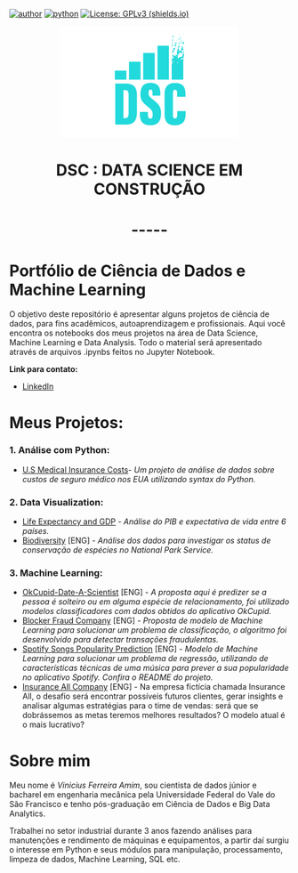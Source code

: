 [![author](https://img.shields.io/badge/vfamim-LinkedIn-blue.svg)](https://www.linkedin.com/in/vinicius-ferreira-amim-24275750/) [![python](https://img.shields.io/badge/python-v3.9-yellowgreen)](https://www.python.org/downloads/) [![License: GPLv3 (shields.io)](https://img.shields.io/badge/License-GPLv3-yellow.svg)](https://perso.crans.org/besson/LICENSE.html)



<p align = 'center'><img src="https://github.com/vfamim/Data-Science/blob/main/Logo/Artboard.jpg" style="zoom:100%;" /> </p>

# <p align ='center'>**DSC : DATA SCIENCE EM CONSTRUÇÃO**</p>

# <p align ='center'>-----</p>


# Portfólio de Ciência de Dados e Machine Learning

O objetivo deste repositório é apresentar alguns projetos de ciência de dados, para fins acadêmicos, autoaprendizagem e profissionais. Aqui você encontra os notebooks dos meus projetos na área de Data Science, Machine Learning e Data Analysis. Todo o material será apresentado através de arquivos .ipynbs feitos no Jupyter Notebook. 



**Link para contato:**

* [LinkedIn](https://www.linkedin.com/in/vfamim/)

  

# Meus Projetos:

### 1. Análise com Python:

* [U.S Medical Insurance Costs](https://github.com/vfamim/Data-Science/blob/main/U.S.%20Medical%20Insurance%20Costs/U.S.%20Medical%20Insurance%20Costs.ipynb)-  *Um projeto de análise de dados sobre custos de seguro médico nos EUA utilizando syntax do Python.*

### 2. Data Visualization:

* [Life Expectancy and GDP](https://github.com/vfamim/Data-Science/blob/main/Life-Expectancy-and-GDP-Starter/life_expectancy_gdp.ipynb) - *Análise do PIB e expectativa de vida entre 6 países.*
* [Biodiversity](https://github.com/vfamim/Data-Science/blob/main/Biodiversity/Biodiversity_DataViz.ipynb) [ENG] - *Análise dos dados para investigar os status de conservação de espécies no National Park Service.*

### 3. Machine Learning:
* [OkCupid-Date-A-Scientist](https://github.com/vfamim/Date-a-Scientist) [ENG] - *A proposta aqui é predizer se a pessoa é solteiro ou em alguma espécie de relacionamento, foi utilizado modelos classificadores com dados obtidos do aplicativo OkCupid.*
* [Blocker Fraud Company](https://github.com/vfamim/Data-Science/tree/main/Blocker%20Fraud) [ENG] - *Proposta de modelo de Machine Learning para solucionar um problema de classificação, o algoritmo foi desenvolvido para detectar transações fraudulentas.*
* [Spotify Songs Popularity Prediction](https://github.com/vfamim/spotfy_dataset) [ENG] - *Modelo de Machine Learning para solucionar um problema de regressão, utilizando de características técnicas de uma música para prever a sua popularidade no aplicativo Spotify. Confira o README do projeto.*
* [Insurance All Company](https://github.com/vfamim/Insurance-all-company) [ENG] - Na empresa fictícia chamada Insurance All, o desafio será encontrar possíveis futuros clientes, gerar insights e analisar algumas estratégias para o time de vendas: será que se dobrássemos as metas teremos melhores resultados? O modelo atual é o mais lucrativo?

# Sobre mim

Meu nome é *Vinicius Ferreira Amim*, sou cientista de dados júnior e bacharel em engenharia mecânica pela Universidade Federal do Vale do São Francisco e tenho pós-graduação em Ciência de Dados e Big Data Analytics.

Trabalhei no setor industrial durante 3 anos fazendo análises para manutenções e rendimento de máquinas e equipamentos, a partir daí surgiu o interesse em Python e seus módulos para manipulação, processamento, limpeza de dados,  Machine Learning, SQL etc.


